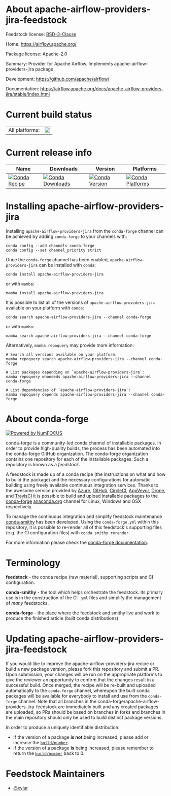 About apache-airflow-providers-jira-feedstock
=============================================

Feedstock license: [BSD-3-Clause](https://github.com/conda-forge/apache-airflow-providers-jira-feedstock/blob/main/LICENSE.txt)

Home: https://airflow.apache.org/

Package license: Apache-2.0

Summary: Provider for Apache Airflow. Implements apache-airflow-providers-jira package

Development: https://github.com/apache/airflow/

Documentation: https://airflow.apache.org/docs/apache-airflow-providers-jira/stable/index.html

Current build status
====================


<table><tr><td>All platforms:</td>
    <td>
      <a href="https://dev.azure.com/conda-forge/feedstock-builds/_build/latest?definitionId=11922&branchName=main">
        <img src="https://dev.azure.com/conda-forge/feedstock-builds/_apis/build/status/apache-airflow-providers-jira-feedstock?branchName=main">
      </a>
    </td>
  </tr>
</table>

Current release info
====================

| Name | Downloads | Version | Platforms |
| --- | --- | --- | --- |
| [![Conda Recipe](https://img.shields.io/badge/recipe-apache--airflow--providers--jira-green.svg)](https://anaconda.org/conda-forge/apache-airflow-providers-jira) | [![Conda Downloads](https://img.shields.io/conda/dn/conda-forge/apache-airflow-providers-jira.svg)](https://anaconda.org/conda-forge/apache-airflow-providers-jira) | [![Conda Version](https://img.shields.io/conda/vn/conda-forge/apache-airflow-providers-jira.svg)](https://anaconda.org/conda-forge/apache-airflow-providers-jira) | [![Conda Platforms](https://img.shields.io/conda/pn/conda-forge/apache-airflow-providers-jira.svg)](https://anaconda.org/conda-forge/apache-airflow-providers-jira) |

Installing apache-airflow-providers-jira
========================================

Installing `apache-airflow-providers-jira` from the `conda-forge` channel can be achieved by adding `conda-forge` to your channels with:

```
conda config --add channels conda-forge
conda config --set channel_priority strict
```

Once the `conda-forge` channel has been enabled, `apache-airflow-providers-jira` can be installed with `conda`:

```
conda install apache-airflow-providers-jira
```

or with `mamba`:

```
mamba install apache-airflow-providers-jira
```

It is possible to list all of the versions of `apache-airflow-providers-jira` available on your platform with `conda`:

```
conda search apache-airflow-providers-jira --channel conda-forge
```

or with `mamba`:

```
mamba search apache-airflow-providers-jira --channel conda-forge
```

Alternatively, `mamba repoquery` may provide more information:

```
# Search all versions available on your platform:
mamba repoquery search apache-airflow-providers-jira --channel conda-forge

# List packages depending on `apache-airflow-providers-jira`:
mamba repoquery whoneeds apache-airflow-providers-jira --channel conda-forge

# List dependencies of `apache-airflow-providers-jira`:
mamba repoquery depends apache-airflow-providers-jira --channel conda-forge
```


About conda-forge
=================

[![Powered by
NumFOCUS](https://img.shields.io/badge/powered%20by-NumFOCUS-orange.svg?style=flat&colorA=E1523D&colorB=007D8A)](https://numfocus.org)

conda-forge is a community-led conda channel of installable packages.
In order to provide high-quality builds, the process has been automated into the
conda-forge GitHub organization. The conda-forge organization contains one repository
for each of the installable packages. Such a repository is known as a *feedstock*.

A feedstock is made up of a conda recipe (the instructions on what and how to build
the package) and the necessary configurations for automatic building using freely
available continuous integration services. Thanks to the awesome service provided by
[Azure](https://azure.microsoft.com/en-us/services/devops/), [GitHub](https://github.com/),
[CircleCI](https://circleci.com/), [AppVeyor](https://www.appveyor.com/),
[Drone](https://cloud.drone.io/welcome), and [TravisCI](https://travis-ci.com/)
it is possible to build and upload installable packages to the
[conda-forge](https://anaconda.org/conda-forge) [anaconda.org](https://anaconda.org/)
channel for Linux, Windows and OSX respectively.

To manage the continuous integration and simplify feedstock maintenance
[conda-smithy](https://github.com/conda-forge/conda-smithy) has been developed.
Using the ``conda-forge.yml`` within this repository, it is possible to re-render all of
this feedstock's supporting files (e.g. the CI configuration files) with ``conda smithy rerender``.

For more information please check the [conda-forge documentation](https://conda-forge.org/docs/).

Terminology
===========

**feedstock** - the conda recipe (raw material), supporting scripts and CI configuration.

**conda-smithy** - the tool which helps orchestrate the feedstock.
                   Its primary use is in the construction of the CI ``.yml`` files
                   and simplify the management of *many* feedstocks.

**conda-forge** - the place where the feedstock and smithy live and work to
                  produce the finished article (built conda distributions)


Updating apache-airflow-providers-jira-feedstock
================================================

If you would like to improve the apache-airflow-providers-jira recipe or build a new
package version, please fork this repository and submit a PR. Upon submission,
your changes will be run on the appropriate platforms to give the reviewer an
opportunity to confirm that the changes result in a successful build. Once
merged, the recipe will be re-built and uploaded automatically to the
`conda-forge` channel, whereupon the built conda packages will be available for
everybody to install and use from the `conda-forge` channel.
Note that all branches in the conda-forge/apache-airflow-providers-jira-feedstock are
immediately built and any created packages are uploaded, so PRs should be based
on branches in forks and branches in the main repository should only be used to
build distinct package versions.

In order to produce a uniquely identifiable distribution:
 * If the version of a package **is not** being increased, please add or increase
   the [``build/number``](https://docs.conda.io/projects/conda-build/en/latest/resources/define-metadata.html#build-number-and-string).
 * If the version of a package **is** being increased, please remember to return
   the [``build/number``](https://docs.conda.io/projects/conda-build/en/latest/resources/define-metadata.html#build-number-and-string)
   back to 0.

Feedstock Maintainers
=====================

* [@xylar](https://github.com/xylar/)

